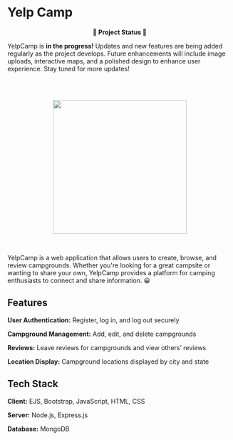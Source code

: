 # Yelp Camp

<p align="center"><strong> 🚧 Project Status 🚧 </strong></p>

<p>YelpCamp is <strong>in the progress!</strong> Updates and new features are being added regularly as the project develops. Future enhancements will include image uploads, interactive maps, and a polished design to enhance user experience. Stay tuned for more updates! </p>
<br />
<br />

<p align="center">
    <img src="https://i.pinimg.com/originals/fa/c7/56/fac756d3c37ce3d51cbc00db0f968372.gif" width="300">
</p>
<br />

<p align="left">YelpCamp is a web application that allows users to create, browse, and review campgrounds. Whether you're looking for a great campsite or wanting to share your own, YelpCamp provides a platform for camping enthusiasts to connect and share information. 😀
</p>

## Features

**User Authentication:** Register, log in, and log out securely

**Campground Management:** Add, edit, and delete campgrounds

**Reviews:** Leave reviews for campgrounds and view others’ reviews

**Location Display:** Campground locations displayed by city and state

## Tech Stack

**Client:** EJS, Bootstrap, JavaScript, HTML, CSS

**Server:** Node.js, Express.js

**Database:** MongoDB





